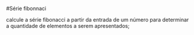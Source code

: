 #Série fibonnaci

calcule a série fibonacci a partir da entrada de um número para determinar a quantidade de elementos a serem apresentados;
